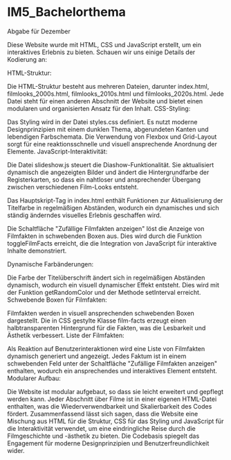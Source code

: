 # IM5_Bachelorthema
 Abgabe für Dezember

Diese Website wurde mit HTML, CSS und JavaScript erstellt, um ein interaktives Erlebnis zu bieten. Schauen wir uns einige Details der Kodierung an:

HTML-Struktur:

Die HTML-Struktur besteht aus mehreren Dateien, darunter index.html, filmlooks_2000s.html, filmlooks_2010s.html und filmlooks_2020s.html. Jede Datei steht für einen anderen Abschnitt der Website und bietet einen modularen und organisierten Ansatz für den Inhalt.
CSS-Styling:

Das Styling wird in der Datei styles.css definiert. Es nutzt moderne Designprinzipien mit einem dunklen Thema, abgerundeten Kanten und lebendigen Farbschemata. Die Verwendung von Flexbox und Grid-Layout sorgt für eine reaktionsschnelle und visuell ansprechende Anordnung der Elemente.
JavaScript-Interaktivität:

Die Datei slideshow.js steuert die Diashow-Funktionalität. Sie aktualisiert dynamisch die angezeigten Bilder und ändert die Hintergrundfarbe der Registerkarten, so dass ein nahtloser und ansprechender Übergang zwischen verschiedenen Film-Looks entsteht.

Das Hauptskript-Tag in index.html enthält Funktionen zur Aktualisierung der Titelfarbe in regelmäßigen Abständen, wodurch ein dynamisches und sich ständig änderndes visuelles Erlebnis geschaffen wird.

Die Schaltfläche "Zufällige Filmfakten anzeigen" löst die Anzeige von Filmfakten in schwebenden Boxen aus. Dies wird durch die Funktion toggleFilmFacts erreicht, die die Integration von JavaScript für interaktive Inhalte demonstriert.

Dynamische Farbänderungen:

Die Farbe der Titelüberschrift ändert sich in regelmäßigen Abständen dynamisch, wodurch ein visuell dynamischer Effekt entsteht. Dies wird mit der Funktion getRandomColor und der Methode setInterval erreicht.
Schwebende Boxen für Filmfakten:

Filmfakten werden in visuell ansprechenden schwebenden Boxen dargestellt. Die in CSS gestylte Klasse film-facts erzeugt einen halbtransparenten Hintergrund für die Fakten, was die Lesbarkeit und Ästhetik verbessert.
Liste der Filmfakten:

Als Reaktion auf Benutzerinteraktionen wird eine Liste von Filmfakten dynamisch generiert und angezeigt. Jedes Faktum ist in einem schwebenden Feld unter der Schaltfläche "Zufällige Filmfakten anzeigen" enthalten, wodurch ein ansprechendes und interaktives Element entsteht.
Modularer Aufbau:

Die Website ist modular aufgebaut, so dass sie leicht erweitert und gepflegt werden kann. Jeder Abschnitt über Filme ist in einer eigenen HTML-Datei enthalten, was die Wiederverwendbarkeit und Skalierbarkeit des Codes fördert.
Zusammenfassend lässt sich sagen, dass die Website eine Mischung aus HTML für die Struktur, CSS für das Styling und JavaScript für die Interaktivität verwendet, um eine eindringliche Reise durch die Filmgeschichte und -ästhetik zu bieten. Die Codebasis spiegelt das Engagement für moderne Designprinzipien und Benutzerfreundlichkeit wider.
